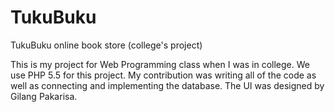 # TukuBuku
TukuBuku online book store (college's project)

This is my project for Web Programming class when I was in college. We use PHP 5.5 for this project.
My contribution was writing all of the code as well as connecting and implementing the database.
The UI was designed by Gilang Pakarisa.
